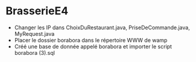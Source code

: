 # BrasserieE4
- Changer les IP dans ChoixDuRestaurant.java, PriseDeCommande.java, MyRequest.java
- Placer le dossier borabora dans le répertoire WWW de wamp
- Créé une base de donnée appelé borabora et importer le script borabora (3).sql
